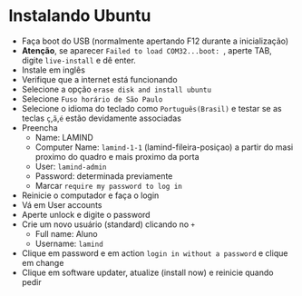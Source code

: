 # Instalando Ubuntu 

  - Faça boot do USB (normalmente apertando F12 durante a inicialização)
  - **Atenção**, se aparecer `Failed to load COM32...boot: `, aperte TAB, digite `live-install` e dê enter.
  - Instale em inglês
  - Verifique que a internet está funcionando
  - Selecione a opção `erase disk and install ubuntu`
  - Selecione `Fuso horário de São Paulo`
  - Selecione o idioma do teclado como `Português(Brasil)` e testar se as teclas `ç`,`ã`,`é` estão devidamente associadas
  - Preencha
    - Name: LAMIND
    - Computer Name: `lamind-1-1` (lamind-fileira-posiçao) a partir do masi proximo do quadro e mais proximo da porta
    - User: `lamind-admin`
    - Password: determinada previamente
    - Marcar `require my password to log in`
  - Reinicie o computador e faça o login
  - Vá em User accounts
  - Aperte unlock e digite o password
  - Crie um novo usuário (standard) clicando no `+`
    - Full name: Aluno
    - Username: `lamind`
  - Clique em password e em action `login in without a password` e clique em change
  - Clique em software updater, atualize (install now) e reinicie quando pedir
